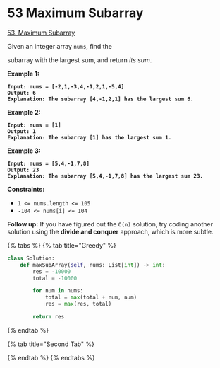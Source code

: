# 53 Maximum Subarray

[53. Maximum Subarray](https://leetcode.com/problems/maximum-subarray/)

Given an integer array `nums`, find the&#x20;

subarray with the largest sum, and return _its sum_.

&#x20;

**Example 1:**

<pre><code><strong>Input: nums = [-2,1,-3,4,-1,2,1,-5,4]
</strong><strong>Output: 6
</strong><strong>Explanation: The subarray [4,-1,2,1] has the largest sum 6.
</strong></code></pre>

**Example 2:**

<pre><code><strong>Input: nums = [1]
</strong><strong>Output: 1
</strong><strong>Explanation: The subarray [1] has the largest sum 1.
</strong></code></pre>

**Example 3:**

<pre><code><strong>Input: nums = [5,4,-1,7,8]
</strong><strong>Output: 23
</strong><strong>Explanation: The subarray [5,4,-1,7,8] has the largest sum 23.
</strong></code></pre>

&#x20;

**Constraints:**

* `1 <= nums.length <= 105`
* `-104 <= nums[i] <= 104`

&#x20;

**Follow up:** If you have figured out the `O(n)` solution, try coding another solution using the **divide and conquer** approach, which is more subtle.

{% tabs %}
{% tab title="Greedy" %}
```python
class Solution:
    def maxSubArray(self, nums: List[int]) -> int:
        res = -10000
        total = -10000

        for num in nums:
            total = max(total + num, num)
            res = max(res, total)

        return res
```
{% endtab %}

{% tab title="Second Tab" %}

{% endtab %}
{% endtabs %}
